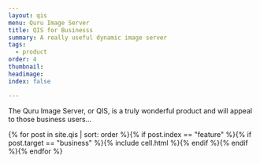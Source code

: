 ```yaml
---
layout: qis
menu: Quru Image Server
title: QIS for Businesss
summary: A really useful dynamic image server
tags:
  - product
order: 4
thumbnail:
headimage:
index: false

---
```


The Quru Image Server, or QIS, is a truly wonderful product and will appeal to those business users...

<div class="grid clearfix">
  {% for post in site.qis | sort: order %}{% if post.index == "feature"  %}{% if post.target == "business" %}{% include cell.html %}{% endif %}{% endif %}{% endfor %}
</div>
